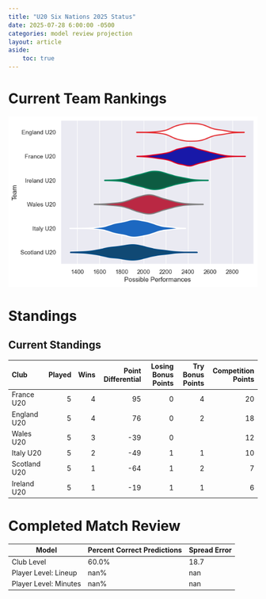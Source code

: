 ```yaml
---  
title: "U20 Six Nations 2025 Status"  
date: 2025-07-28 6:00:00 -0500  
categories: model review projection  
layout: article  
aside:  
    toc: true  
---
```

# Current Team Rankings


![Club Rankings](plots/rankings_U20_Six_Nations_2025.png)
# Standings

## Current Standings


| Club         |   Played |   Wins |   Point Differential |   Losing Bonus Points |   Try Bonus Points |   Competition Points |
|:-------------|---------:|-------:|---------------------:|----------------------:|-------------------:|---------------------:|
| France U20   |        5 |      4 |                   95 |                     0 |                  4 |                   20 |
| England U20  |        5 |      4 |                   76 |                     0 |                  2 |                   18 |
| Wales U20    |        5 |      3 |                  -39 |                     0 |                    |                   12 |
| Italy U20    |        5 |      2 |                  -49 |                     1 |                  1 |                   10 |
| Scotland U20 |        5 |      1 |                  -64 |                     1 |                  2 |                    7 |
| Ireland U20  |        5 |      1 |                  -19 |                     1 |                  1 |                    6 |



# Completed Match Review


| Model | Percent Correct Predictions | Spread Error |
| ------ | ------ | ------ |
| Club Level | 60.0% | 18.7 |
| Player Level: Lineup | nan% | nan |
| Player Level: Minutes | nan% | nan |

